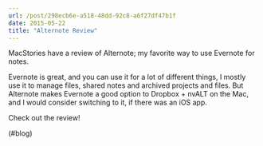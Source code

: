 ```yaml
---
url: /post/298ecb6e-a518-48dd-92c8-a6f27df47b1f
date: 2015-05-22
title: "Alternote Review"
---
```


MacStories have a review of Alternote; my favorite way to use Evernote for notes.



Evernote is great, and you can use it for a lot of different things, I mostly use it to manage files, shared notes and archived projects and files. But Alternote makes Evernote a good option to Dropbox + nvALT on the Mac, and I would consider switching to it, if there was an iOS app.



Check out the review!



(#blog)